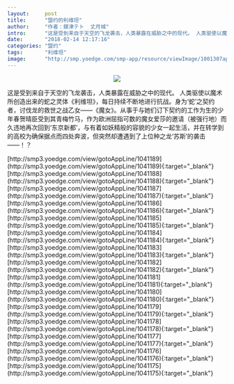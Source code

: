 ```yaml
---
layout:     post
title:      "盟约的利维坦"
author:     "作者：舘津テト  丈月城"
intro:      "这是受到来自于天空的飞龙袭击，人类暴露在威胁之中的现代。 人类驱使以魔术所创造出来的蛇之灵体《利维坦》，每日持续不断地进行抗战。身为‘蛇’之契约者，讨伐龙的救世之战乙女——《魔女》。从事于与她们订下契约的工作为生的少年春贺晴臣受到其青梅竹马，作为欧洲屈指可数的魔女爱莎的邀请（被强行地）而久违地再次回到‘东京新都’，与有着如妖精般的容貌的少女一起生活，并在转学到的高校为确保据点而四处奔波，但突然却遭遇到了上位种之龙‘苏斯’的袭击——！？"
date:       "2018-02-14 12:17:16"
categories: "盟约"
tags:       "利维坦"
image:      "http://smp.yoedge.com/smp-app/resource/viewImage/1001307appline.png"
---
```

<div style="text-align: center">
<p><img src="http://smp.yoedge.com/smp-app/resource/viewImage/1001307appline.png"/></p>
</div>
<p class="post-meta">
<span>这是受到来自于天空的飞龙袭击，人类暴露在威胁之中的现代。 人类驱使以魔术所创造出来的蛇之灵体《利维坦》，每日持续不断地进行抗战。身为‘蛇’之契约者，讨伐龙的救世之战乙女——《魔女》。从事于与她们订下契约的工作为生的少年春贺晴臣受到其青梅竹马，作为欧洲屈指可数的魔女爱莎的邀请（被强行地）而久违地再次回到‘东京新都’，与有着如妖精般的容貌的少女一起生活，并在转学到的高校为确保据点而四处奔波，但突然却遭遇到了上位种之龙‘苏斯’的袭击——！？</span>
</p>
[http://smp3.yoedge.com/view/gotoAppLine/1041189](http://smp3.yoedge.com/view/gotoAppLine/1041189){:target="_blank"}
[http://smp3.yoedge.com/view/gotoAppLine/1041188](http://smp3.yoedge.com/view/gotoAppLine/1041188){:target="_blank"}
[http://smp3.yoedge.com/view/gotoAppLine/1041187](http://smp3.yoedge.com/view/gotoAppLine/1041187){:target="_blank"}
[http://smp3.yoedge.com/view/gotoAppLine/1041186](http://smp3.yoedge.com/view/gotoAppLine/1041186){:target="_blank"}
[http://smp3.yoedge.com/view/gotoAppLine/1041185](http://smp3.yoedge.com/view/gotoAppLine/1041185){:target="_blank"}
[http://smp3.yoedge.com/view/gotoAppLine/1041184](http://smp3.yoedge.com/view/gotoAppLine/1041184){:target="_blank"}
[http://smp3.yoedge.com/view/gotoAppLine/1041183](http://smp3.yoedge.com/view/gotoAppLine/1041183){:target="_blank"}
[http://smp3.yoedge.com/view/gotoAppLine/1041182](http://smp3.yoedge.com/view/gotoAppLine/1041182){:target="_blank"}
[http://smp3.yoedge.com/view/gotoAppLine/1041181](http://smp3.yoedge.com/view/gotoAppLine/1041181){:target="_blank"}
[http://smp3.yoedge.com/view/gotoAppLine/1041180](http://smp3.yoedge.com/view/gotoAppLine/1041180){:target="_blank"}
[http://smp3.yoedge.com/view/gotoAppLine/1041179](http://smp3.yoedge.com/view/gotoAppLine/1041179){:target="_blank"}
[http://smp3.yoedge.com/view/gotoAppLine/1041178](http://smp3.yoedge.com/view/gotoAppLine/1041178){:target="_blank"}
[http://smp3.yoedge.com/view/gotoAppLine/1041177](http://smp3.yoedge.com/view/gotoAppLine/1041177){:target="_blank"}
[http://smp3.yoedge.com/view/gotoAppLine/1041176](http://smp3.yoedge.com/view/gotoAppLine/1041176){:target="_blank"}
[http://smp3.yoedge.com/view/gotoAppLine/1041175](http://smp3.yoedge.com/view/gotoAppLine/1041175){:target="_blank"}


